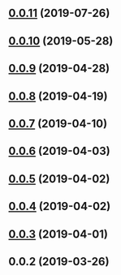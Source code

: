 <a name="0.0.11"></a>
## [0.0.11](https://github.com/tinper-bee/bee-colorpicker/compare/v0.0.10...v0.0.11) (2019-07-26)



<a name="0.0.10"></a>
## [0.0.10](https://github.com/tinper-bee/bee-colorpicker/compare/v0.0.9...v0.0.10) (2019-05-28)



<a name="0.0.9"></a>
## [0.0.9](https://github.com/tinper-bee/bee-colorpicker/compare/v0.0.8...v0.0.9) (2019-04-28)



<a name="0.0.8"></a>
## [0.0.8](https://github.com/tinper-bee/bee-colorpicker/compare/v0.0.7...v0.0.8) (2019-04-19)



<a name="0.0.7"></a>
## [0.0.7](https://github.com/tinper-bee/bee-colorpicker/compare/v0.0.6...v0.0.7) (2019-04-10)



<a name="0.0.6"></a>
## [0.0.6](https://github.com/tinper-bee/bee-colorpicker/compare/v0.0.5...v0.0.6) (2019-04-03)



<a name="0.0.5"></a>
## [0.0.5](https://github.com/tinper-bee/bee-colorpicker/compare/v0.0.4...v0.0.5) (2019-04-02)



<a name="0.0.4"></a>
## [0.0.4](https://github.com/tinper-bee/bee-colorpicker/compare/v0.0.3...v0.0.4) (2019-04-02)



<a name="0.0.3"></a>
## [0.0.3](https://github.com/tinper-bee/bee-colorpicker/compare/v0.0.2...v0.0.3) (2019-04-01)



<a name="0.0.2"></a>
## 0.0.2 (2019-03-26)



